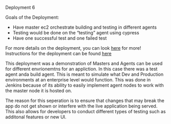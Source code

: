 Deployment 6

Goals of the Deployment:
- Have master ec2 orchestrate building and testing in different agents
- Testing would be done on the “testing” agent using cypress
- Have one successful test and one failed test

For more details on the deployment, you can look [here](https://github.com/KennethT404/DEPLOY6_FE/blob/main/Deployment%206%20Documentation%20-%20Ken.pdf) for more!<br>
Instructions for the deployment can be found [here](https://github.com/KennethT404/DEPLOY6_FE/blob/main/Deployment%236.pdf)

This deployment was a demonstration of Masters and Agents can be used for different envrionemtns for an appliction. In this case there was a test agent anda build agent. This is meant to simulate what Dev and Production environments at an enterprise level would function. This was done in Jenkins because of its ability to easily implement agent nodes to work with the master node it is hosted on. 

The reason for this seperation is to ensure that changes that may break the app do not get shown or interfere with the live application being served. This also allows for developers to conduct different types of testing such as additonal features or new UI. 
